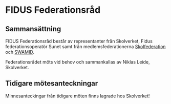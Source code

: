 # FIDUS Federationsråd

## Sammansättning
FIDUS Federationsråd består av representanter från Skolverket, Fidus federationsoperatör Sunet samt från medlemsfederationerna [Skolfederation](https://www.skolfederation.se/) och [SWAMID](https://www.swamid.se).

Federationsrådet möts vid behov och sammankallas av Niklas Leide, Skolverket.

## Tidigare mötesanteckningar
Minnesanteckingar från tidigare möten finns lagrade hos Skolverket!
